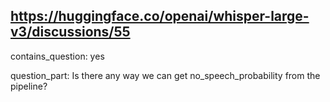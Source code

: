 ## https://huggingface.co/openai/whisper-large-v3/discussions/55

contains_question: yes

question_part: Is there any way we can get no_speech_probability from the pipeline?